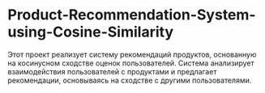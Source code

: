 # Product-Recommendation-System-using-Cosine-Similarity
Этот проект реализует систему рекомендаций продуктов, основанную на косинусном сходстве оценок пользователей. Система анализирует взаимодействия пользователей с продуктами и предлагает рекомендации, основываясь на сходстве с другими пользователями.
